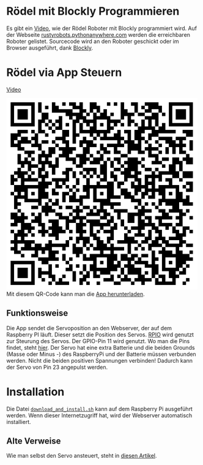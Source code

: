 Rödel mit Blockly Programmieren
===============================

Es gibt ein [Video](https://www.youtube.com/watch?v=NBPCZgiwuP4&feature=youtu.be), wie der Rödel Roboter mit Blockly programmiert wird.
Auf der Webseite [rustyrobots.pythonanywhere.com](http://rustyrobots.pythonanywhere.com) werden die erreichbaren Roboter gelistet. 
Sourcecode wird an den Roboter geschickt oder im Browser ausgeführt, dank [Blockly](https://developers.google.com/blockly/).


Rödel via App Steuern
=====================

[Video](https://www.youtube.com/watch?v=wF0yfeDUJzY&feature=youtu.be)

[![roboterapp.apk](roboterapp.apk.qrcode.png)](https://github.com/niccokunzmann/rustyrobots/raw/master/roedel/raspberrypi/client/roboterapp.apk)  
Mit diesem QR-Code kann man die [App herunterladen](https://github.com/niccokunzmann/rustyrobots/raw/master/roedel/raspberrypi/roboterapp.apk).

Funktionsweise
--------------

Die App sendet die Servoposition an den Webserver, der auf dem Raspberry PI läuft. Dieser setzt die Position des Servos. [RPIO](http://pythonhosted.org/RPIO/pwm_py.html) wird genutzt zur Steurung des Servos. Der GPIO-Pin 11 wird genutzt. Wo man die Pins findet, steht [hier](http://www.raspberrypi-spy.co.uk/2012/06/simple-guide-to-the-rpi-gpio-header-and-pins/). Der Servo hat eine extra Batterie und die beiden Grounds (Masse oder Minus -) des RaspberryPi und der Batterie müssen verbunden werden. Nicht die beiden positiven Spannungen verbinden! Dadurch kann der Servo von Pin 23 angepulst werden.

Installation
============

Die Datei [`download_and_install.sh`](robot/download_and_install.sh) kann auf dem Raspberry Pi ausgeführt werden. Wenn dieser Internetzugriff hat, wird der Webserver automatisch installiert.

Alte Verweise
-------------

Wie man selbst den Servo ansteuert, steht in [diesen Artikel](http://www.doctormonk.com/2012/07/raspberry-pi-gpio-driving-servo.html).
